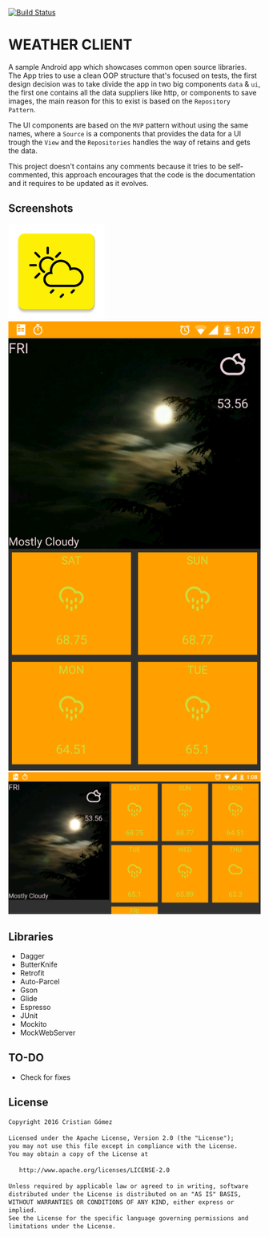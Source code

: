 [![Build Status](https://travis-ci.org/iyubinest/RedditTop50.svg?branch=master)](https://travis-ci.org/iyubinest/RedditTop50)

WEATHER CLIENT
======

A sample Android app which showcases common open source libraries.
The App tries to use a clean OOP structure that's focused on tests, the first design decision was 
to take divide the app in two big components `data` & `ui`, the first one contains all the data 
suppliers like http, or components to save images, the main reason for this to exist is based on the 
`Repository Pattern`.
 
The UI components are based on the `MVP` pattern without using the same names, where a `Source` is 
a components that provides the data for a UI trough the `View` and the `Repositories` handles the 
way of retains and gets the data. 

This project doesn't contains any comments because it tries to be self-commented, this approach 
encourages that the code is the documentation and it requires to be updated as it evolves.


Screenshots
---------

![alt text](https://github.com/iyubinest/androidchallenge/blob/master/app/src/main/res/mipmap-xxxhdpi/ic_launcher.png?raw=true "App Icon")
![alt text](https://github.com/iyubinest/androidchallenge/blob/master/art/mobile.png "Weather")
![alt text](https://github.com/iyubinest/androidchallenge/blob/master/art/tablet.png "Weather")


Libraries
---------

 * Dagger
 * ButterKnife
 * Retrofit
 * Auto-Parcel
 * Gson
 * Glide
 * Espresso
 * JUnit
 * Mockito
 * MockWebServer
 
 
TO-DO
---------

 * Check for fixes


License
-------

    Copyright 2016 Cristian Gómez

    Licensed under the Apache License, Version 2.0 (the "License");
    you may not use this file except in compliance with the License.
    You may obtain a copy of the License at

       http://www.apache.org/licenses/LICENSE-2.0

    Unless required by applicable law or agreed to in writing, software
    distributed under the License is distributed on an "AS IS" BASIS,
    WITHOUT WARRANTIES OR CONDITIONS OF ANY KIND, either express or implied.
    See the License for the specific language governing permissions and
    limitations under the License.
